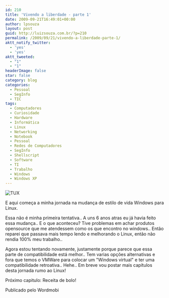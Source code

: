 ```yaml
---
id: 210
title: 'Vivendo a liberdade - parte 1'
date: 2009-09-21T16:49:01+00:00
author: lpsouza
layout: post
guid: http://luizsouza.com.br/?p=210
permalink: /2009/09/21/vivendo-a-liberdade-parte-1/
aktt_notify_twitter:
  - 'yes'
  - 'yes'
aktt_tweeted:
  - "1"
  - "1"
headerImage: false
star: false
category: blog
categories:
  - Pessoal
  - SegInfo
  - TIC
tags:
  - Computadores
  - Curiosidade
  - Hardware
  - Informática
  - Linux
  - Networking
  - Notebook
  - Pessoal
  - Redes de Computadores
  - SegInfo
  - Shellscript
  - Software
  - TI
  - Trabalho
  - Windows
  - Windows XP
---
```

![TUX](https://luizsouza.com.br/wp-content/upload/2009/09/tux-seiyar.png)

E aqui começa a minha jornada na mudança de estilo de vida Windows para Linux.

Essa não é minha primeira tentativa.. A uns 6 anos atras eu já havia feito essa mudança.. E o que aconteceu? Tive problemas em achar produtos opensource que me atendessem como os que encontro no windows.. Então reparei que passava mais tempo lendo e melhorando o Linux, então não rendia 100% meu trabalho..

Agora estou tentando novamente, justamente porque parece que essa parte de compatibilidade está melhor.. Tem varias opções alternativas e fora que temos o VMWare para colocar um "Windows virtual" e ter uma compatibilidade retroativa.. Hehe.. Em breve vou postar mais capítulos desta jornada rumo ao Linux!

Próximo capitulo: Receita de bolo!

Publicado pelo Wordmobi
